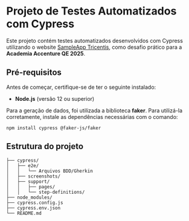 # Projeto de Testes Automatizados com Cypress

Este projeto contém testes automatizados desenvolvidos com Cypress utilizando o website [SampleApp Tricentis](https://sampleapp.tricentis.com/101/app.php), como desafio prático para a **Academia Accenture QE 2025**.

## Pré-requisitos

Antes de começar, certifique-se de ter o seguinte instalado:

- **Node.js** (versão 12 ou superior)

Para a geração de dados, foi utilizada a biblioteca **faker**. Para utilizá-la corretamente, instale as dependências necessárias com o comando:


```npm install cypress @faker-js/faker```

## Estrutura do projeto

```ACADEMIA_ACCENTURE2025
├── cypress/
│   ├── e2e/
│   │   └── Arquivos BDD/Gherkin
│   ├── screenshots/
│   ├── support/
│   │   ├── pages/
│   │   └── step-definitions/
├── node_modules/
├── cypress.config.js
├── cypress.env.json
└── README.md
```
  

